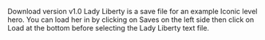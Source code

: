 Download version v1.0
Lady Liberty is a save file for an example Iconic level hero. You can load her in by clicking on Saves on the left side then click on Load at the bottom before selecting the Lady Liberty text file.
